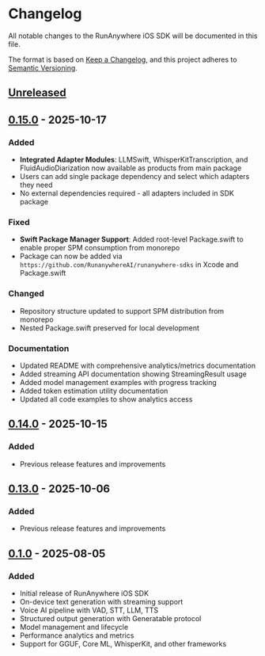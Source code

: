 # Changelog

All notable changes to the RunAnywhere iOS SDK will be documented in this file.

The format is based on [Keep a Changelog](https://keepachangelog.com/en/1.0.0/),
and this project adheres to [Semantic Versioning](https://semver.org/spec/v2.0.0.html).

## [Unreleased]

## [0.15.0] - 2025-10-17

### Added
- **Integrated Adapter Modules**: LLMSwift, WhisperKitTranscription, and FluidAudioDiarization now available as products from main package
- Users can add single package dependency and select which adapters they need
- No external dependencies required - all adapters included in SDK package

### Fixed
- **Swift Package Manager Support**: Added root-level Package.swift to enable proper SPM consumption from monorepo
- Package can now be added via `https://github.com/RunanywhereAI/runanywhere-sdks` in Xcode and Package.swift

### Changed
- Repository structure updated to support SPM distribution from monorepo
- Nested Package.swift preserved for local development

### Documentation
- Updated README with comprehensive analytics/metrics documentation
- Added streaming API documentation showing StreamingResult usage
- Added model management examples with progress tracking
- Added token estimation utility documentation
- Updated all code examples to show analytics access

## [0.14.0] - 2025-10-15

### Added
- Previous release features and improvements

## [0.13.0] - 2025-10-06

### Added
- Previous release features and improvements

## [0.1.0] - 2025-08-05

### Added
- Initial release of RunAnywhere iOS SDK
- On-device text generation with streaming support
- Voice AI pipeline with VAD, STT, LLM, TTS
- Structured output generation with Generatable protocol
- Model management and lifecycle
- Performance analytics and metrics
- Support for GGUF, Core ML, WhisperKit, and other frameworks

[Unreleased]: https://github.com/RunanywhereAI/runanywhere-sdks/compare/v0.15.0...HEAD
[0.15.0]: https://github.com/RunanywhereAI/runanywhere-sdks/compare/v0.14.0...v0.15.0
[0.14.0]: https://github.com/RunanywhereAI/runanywhere-sdks/compare/v0.13.0...v0.14.0
[0.13.0]: https://github.com/RunanywhereAI/runanywhere-sdks/compare/v0.1.0...v0.13.0
[0.1.0]: https://github.com/RunanywhereAI/runanywhere-sdks/releases/tag/v0.1.0
